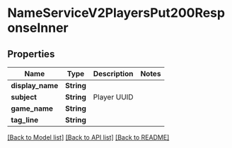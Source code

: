 # NameServiceV2PlayersPut200ResponseInner

## Properties

Name | Type | Description | Notes
------------ | ------------- | ------------- | -------------
**display_name** | **String** |  | 
**subject** | **String** | Player UUID | 
**game_name** | **String** |  | 
**tag_line** | **String** |  | 

[[Back to Model list]](../README.md#documentation-for-models) [[Back to API list]](../README.md#documentation-for-api-endpoints) [[Back to README]](../README.md)


